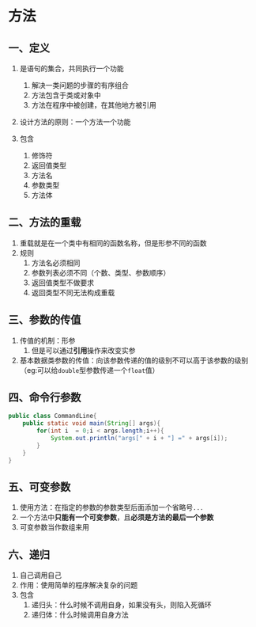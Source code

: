 # 方法

## 一、定义

1. 是语句的集合，共同执行一个功能
   1. 解决一类问题的步骤的有序组合
   2. 方法包含于类或对象中
   3. 方法在程序中被创建，在其他地方被引用
2. 设计方法的原则：一个方法一个功能 

3. 包含
   1. 修饰符
   2. 返回值类型
   3. 方法名
   4. 参数类型
   5. 方法体

## 二、方法的重载

1. 重载就是在一个类中有相同的函数名称，但是形参不同的函数
2. 规则
   1. 方法名必须相同
   2. 参数列表必须不同（个数、类型、参数顺序）
   3. 返回值类型不做要求
   4. 返回类型不同无法构成重载 

## 三、参数的传值
1. 传值的机制：形参
	1. 但是可以通过**引用**操作来改变实参
2. 基本数据类参数的传值：向该参数传递的值的级别不可以高于该参数的级别（eg:可以给`double`型参数传递一个`float`值）

## 四、命令行参数

```java
public class CommandLine{
    public static void main(String[] args){
        for(int i  = 0;i < args.length;i++){
        	System.out.println("args[" + i + "] =" + args[i]);            
        }
    }
}
```

## 五、可变参数

1. 使用方法：在指定的参数的参数类型后面添加一个省略号`...`
2. 一个方法中**只能有一个可变参数**，且**必须是方法的最后一个参数**
3. 可变参数当作数组来用

## 六、递归

1. 自己调用自己
2. 作用：使用简单的程序解决复杂的问题
3. 包含
   1. 递归头：什么时候不调用自身，如果没有头，则陷入死循环
   2. 递归体：什么时候调用自身方法
